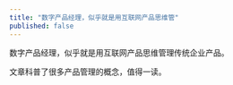 ```yaml
---
title: "数字产品经理，似乎就是用互联网产品思维管"
published: false
---
```

数字产品经理，似乎就是用互联网产品思维管理传统企业产品。

文章科普了很多产品管理的概念，值得一读。


